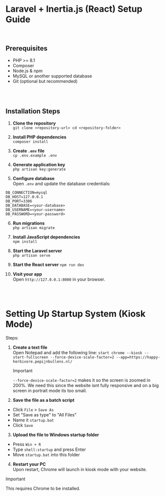 # Laravel + Inertia.js (React) Setup Guide

<br />

## Prerequisites

- PHP >= 8.1
- Composer
- Node.js & npm
- MySQL or another supported database
- Git (optional but recommended)

<br /><br />

## Installation Steps

1. **Clone the repository**  
   `git clone <repository-url> cd <repository-folder>`

2. **Install PHP dependencies**  
   `composer install`

3. **Create `.env` file**  
   `cp .env.example .env`

4. **Generate application key**  
   `php artisan key:generate`

5. **Configure database**  
   Open `.env` and update the database credentials:

```
DB_CONNECTION=mysql
DB_HOST=127.0.0.1
DB_PORT=3306
DB_DATABASE=<your-database>
DB_USERNAME=<your-username>
DB_PASSWORD=<your-password>
```

6. **Run migrations**  
   `php artisan migrate`

7. **Install JavaScript dependencies**  
   `npm install`

8. **Start the Laravel server**  
   `php artisan serve`

9. **Start the React server**
   `npm run dev`

10. **Visit your app**  
    Open `http://127.0.0.1:8000` in your browser.

<br /><br />

# Setting Up Startup System (Kiosk Mode)

Steps:

1. **Create a text file**  
   Open Notepad and add the following line: `start chrome --kiosk --start-fullscreen --force-device-scale-factor=2 --app=https://happy-herbivore.pepijnbullens.nl/`

   > [!IMPORTANT]  
   > `--force-device-scale-factor=2` makes it so the screen is zoomed in 200%. We need this since the website isnt fully responsive and on a big screen in portrait mode its too small.

2. **Save the file as a batch script**

- Click `File` > `Save As`
- Set "Save as type" to "All Files"
- Name it `startup.bat`
- Click `Save`

3. **Upload the file to Windows startup folder**

- Press `Win + R`
- Type `shell:startup` and press Enter
- Move `startup.bat` into this folder

4. **Restart your PC**  
   Upon restart, Chrome will launch in kiosk mode with your website.

> [!IMPORTANT]  
> This requires Chrome to be installed.

